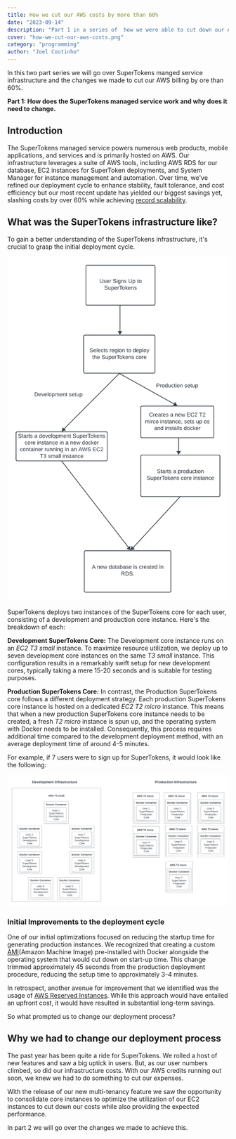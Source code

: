 ```yaml
---
title: How we cut our AWS costs by more than 60%
date: "2023-09-14"
description: "Part 1 in a series of  how we were able to cut down our AWS infrastructure costs by more than 60%"
cover: "how-we-cut-our-aws-costs.png"
category: "programming"
author: "Joel Coutinho"
---
```


In this two part series we will go over SuperTokens manged service infrastructure and the changes we made to cut our AWS billing by ore than 60%. 

**Part 1: How does the SuperTokens managed service work and why does it need to change.**

## Introduction

The SuperTokens managed service powers numerous web products, mobile applications, and services and is primarily hosted on AWS. Our infrastructure leverages a suite of AWS tools, including AWS RDS for our database, EC2 instances for SuperToken deployments, and System Manager for instance management and automation. Over time, we've refined our deployment cycle to enhance stability, fault tolerance, and cost efficiency but our most recent update has yielded our biggest savings yet, slashing costs by over 60% while achieving [record scalability](https://twitter.com/supertokensio/status/1701600309397852270). 


## What was the SuperTokens infrastructure like?

To gain a better understanding of the SuperTokens infrastructure, it's crucial to grasp the initial deployment cycle. 

![SuperTokens Deployment process](./supertokens-deployment-process.png)

SuperTokens deploys two instances of the SuperTokens core for each user, consisting of a development and production core instance. Here's the breakdown of each:

**Development SuperTokens Core:**
The Development core instance runs on an *EC2 T3 small* instance. To maximize resource utilization, we deploy up to seven development core instances on the same *T3 small* instance. This configuration results in a remarkably swift setup for new development cores, typically taking a mere 15-20 seconds and is suitable for testing purposes.

**Production SuperTokens Core:**
In contrast, the Production SuperTokens core follows a different deployment strategy. Each production SuperTokens core instance is hosted on a dedicated *EC2 T2 micro* instance. This means that when a new production SuperTokens core instance needs to be created, a fresh *T2 micro* instance is spun up, and the operating system with Docker needs to be installed. Consequently, this process requires additional time compared to the development deployment method, with an average deployment time of around 4-5 minutes.


For example, if 7 users were to sign up for SuperTokens, it would look like the following:

![SuperTokens example Infrastructure](./supertokens-example-infrastructure.png)

### Initial Improvements to the deployment cycle

One of our initial optimizations focused on reducing the startup time for generating production instances. We recognized that creating a custom [AMI](https://docs.aws.amazon.com/AWSEC2/latest/UserGuide/AMIs.html)(Amazon Machine Image) pre-installed with Docker alongside the operating system that would cut down on start-up time. This change trimmed approximately 45 seconds from the production deployment procedure, reducing the setup time to approximately 3-4 minutes.

In retrospect, another avenue for improvement that we identified was the usage of [AWS Reserved Instances](https://aws.amazon.com/ec2/pricing/reserved-instances/). While this approach would have entailed an upfront cost, it would have resulted in substantial long-term savings.

So what prompted us to change our deployment process?

## Why we had to change our deployment process
The past year has been quite a ride for SuperTokens. We rolled a host of new features and saw a big uptick in users. But, as our user numbers climbed, so did our infrastructure costs. With our AWS credits running out soon, we knew we had to do something to cut our expenses.

With the release of our new multi-tenancy feature  we saw the opportunity to consolidate core instances to optimize the utilization of our EC2 instances to cut down our costs while also providing the expected performance. 

In part 2 we will go over the changes we made to achieve this. 

